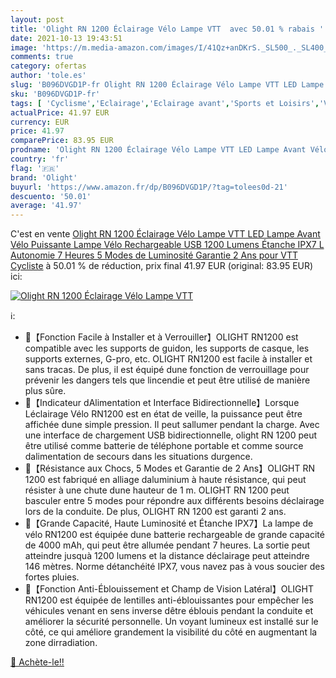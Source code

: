 ```yaml
---
layout: post
title: 'Olight RN 1200 Éclairage Vélo Lampe VTT  avec 50.01 % rabais '
date: 2021-10-13 19:43:51
image: 'https://m.media-amazon.com/images/I/41Qz+anDKrS._SL500_._SL400_.jpg'
comments: true
category: ofertas
author: 'tole.es'
slug: 'B096DVGD1P-fr Olight RN 1200 Éclairage Vélo Lampe VTT LED Lampe Avant...'
sku: 'B096DVGD1P-fr'
tags: [ 'Cyclisme','Eclairage','Eclairage avant','Sports et Loisirs','Vêtements et équipement de sport','olight', ]
actualPrice: 41.97 EUR
currency: EUR
price: 41.97
comparePrice: 83.95 EUR
prodname: 'Olight RN 1200 Éclairage Vélo Lampe VTT LED Lampe Avant Vélo Puissante Lampe Vélo Rechargeable USB 1200 Lumens Étanche IPX7 L Autonomie 7 Heures 5 Modes de Luminosité Garantie 2 Ans pour VTT Cycliste'
country: 'fr'
flag: '🇫🇷'
brand: 'Olight'
buyurl: 'https://www.amazon.fr/dp/B096DVGD1P/?tag=tolees0d-21'
descuento: '50.01'
average: '41.97'
---
```


C'est en vente [Olight RN 1200 Éclairage Vélo Lampe VTT LED Lampe Avant Vélo Puissante Lampe Vélo Rechargeable USB 1200 Lumens Étanche IPX7 L Autonomie 7 Heures 5 Modes de Luminosité Garantie 2 Ans pour VTT Cycliste](https://www.amazon.fr/dp/B096DVGD1P/?tag=tolees0d-21)  à  50.01 % de réduction, prix final  41.97 EUR (original: 83.95 EUR) ici:

[![Olight RN 1200 Éclairage Vélo Lampe VTT ](https://m.media-amazon.com/images/I/41Qz+anDKrS._SL500_._SL400_.jpg)](https://www.amazon.fr/dp/B096DVGD1P/?tag=tolees0d-21)

ℹ️:

- 🚴【Fonction Facile à Installer et à Verrouiller】OLIGHT RN1200 est compatible avec les supports de guidon, les supports de casque, les supports externes, G-pro, etc. OLIGHT RN1200 est facile à installer et sans tracas. De plus, il est équipé dune fonction de verrouillage pour prévenir les dangers tels que lincendie et peut être utilisé de manière plus sûre.
- 🚴【Indicateur dAlimentation et Interface Bidirectionnelle】Lorsque Léclairage Vélo RN1200 est en état de veille, la puissance peut être affichée dune simple pression. Il peut sallumer pendant la charge. Avec une interface de chargement USB bidirectionnelle, olight RN 1200 peut être utilisé comme batterie de téléphone portable et comme source dalimentation de secours dans les situations durgence.
- 🚴【Résistance aux Chocs, 5 Modes et Garantie de 2 Ans】OLIGHT RN 1200 est fabriqué en alliage daluminium à haute résistance, qui peut résister à une chute dune hauteur de 1 m. OLIGHT RN 1200 peut basculer entre 5 modes pour répondre aux différents besoins déclairage lors de la conduite. De plus, OLIGHT RN 1200 est garanti 2 ans.
- 🚴【Grande Capacité, Haute Luminosité et Étanche IPX7】La lampe de vélo RN1200 est équipée dune batterie rechargeable de grande capacité de 4000 mAh, qui peut être allumée pendant 7 heures. La sortie peut atteindre jusquà 1200 lumens et la distance déclairage peut atteindre 146 mètres. Norme détanchéité IPX7, vous navez pas à vous soucier des fortes pluies.
- 🚴【Fonction Anti-Éblouissement et Champ de Vision Latéral】OLIGHT RN1200 est équipée de lentilles anti-éblouissantes pour empêcher les véhicules venant en sens inverse dêtre éblouis pendant la conduite et améliorer la sécurité personnelle. Un voyant lumineux est installé sur le côté, ce qui améliore grandement la visibilité du côté en augmentant la zone dirradiation.

[🛒 Achète-le!!](https://www.amazon.fr/dp/B096DVGD1P/?tag=tolees0d-21)
